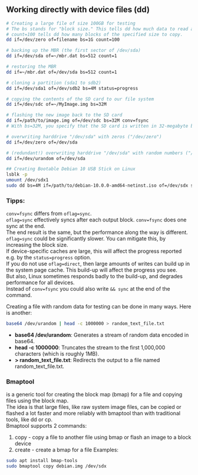 ## Working directly with device files (dd)

```bash
# Creating a large file of size 100GB for testing
# The bs stands for "block size." This tells dd how much data to read and write at a time.
# count=100 tells dd how many blocks of the specified size to copy.
dd if=/dev/zero of=filename bs=1G count=100

# backing up the MBR (the first sector of /dev/sda)
dd if=/dev/sda of=~/mbr.dat bs=512 count=1

# restoring the MBR
dd if=~/mbr.dat of=/dev/sda bs=512 count=1

# cloning a partition (sda1 to sdb2)
dd if=/dev/sda1 of=/dev/sdb2 bs=4M status=progress

# copying the contents of the SD card to our file system
dd if=/dev/sdc of=~/MyImage.img bs=32M

# flashing the new image back to the SD card
dd if=/path/to/image.img of=/dev/sdc bs=32M conv=fsync
# With bs=32M, you specify that the SD card is written in 32-megabyte blocks, conv=fsync forces the process to physically write each block.

# overwriting harddrive "/dev/sda" with zeros ("/dev/zero")
dd if=/dev/zero of=/dev/sda

# (redundant!) overwriting harddrive "/dev/sda" with random numbers ("/dev/urandom")
dd if=/dev/urandom of=/dev/sda

## Creating Bootable Debian 10 USB Stick on Linux
lsblk -p
umount /dev/sdx1
sudo dd bs=4M if=/path/to/debian-10.0.0-amd64-netinst.iso of=/dev/sdx status=progress oflag=sync
```

### Tipps:
`conv=fsync` differs from `oflag=sync`.  
`oflag=sync` effectively syncs after each output block. `conv=fsync` does one sync at the end.  
The end result is the same, but the performance along the way is different.  
`oflag=sync` could be significantly slower. You can mitigate this, by increasing the block size.  
If device-specific caches are large, this will affect the progress reported e.g. by the `status=progress` option.  
If you do not use `oflag=direct`, then large amounts of writes can build up in the system page cache. This build-up will affect the progress you see.  
But also, Linux sometimes responds badly to the build-up, and degrades performance for all devices.  
Instead of `conv=fsync` you could also write `&& sync` at the end of the command.

Creating a file with random data for testing can be done in many ways. Here is another:  
```bash
base64 /dev/urandom | head -c 1000000 > random_text_file.txt
```  
- **base64 /dev/urandom**: Generates a stream of random data encoded in base64.
- **head -c 1000000**: Truncates the stream to the first 1,000,000 characters (which is roughly 1MB).
- **> random_text_file.txt**: Redirects the output to a file named random_text_file.txt.


### Bmaptool
is a generic tool for creating the block map (bmap) for a file and copying files using the block map.  
The idea is that large files, like raw system image files, can be copied or flashed a lot faster and more reliably with bmaptool than with traditional tools, like dd or cp.  
Bmaptool supports 2 commands:  
 1. copy - copy a file to another file using bmap or flash an image to a block device
 2. create - create a bmap for a file
Examples:
```bash
sudo apt install bmap-tools
sudo bmaptool copy debian.img /dev/sdx
```
